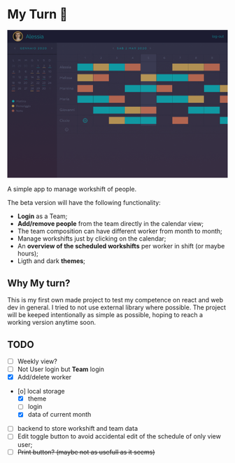 # My Turn 📅

![](./img/Desktop-1.png)

A simple app to manage workshift of people.

The beta version will have the following functionality:

+ **Login** as a Team;
+ **Add/remove people** from the team directly in the calendar view;
+ The team composition can have different worker from month to month;
+ Manage workshifts just by clicking on the calendar;
+ An **overview of the scheduled workshifts** per worker in shift (or maybe hours);
+ Ligth and dark **themes**;


## Why My turn?

This is my first own made project to test my competence on react and web dev in general.
I tried to not use external library where possible.
The project will be keeped intentionally as simple as possible, hoping to reach a working version anytime soon.

## TODO

- [ ] Weekly view?
- [ ] Not User login but **Team** login
- [X] Add/delete worker
- [o] local storage
  - [X] theme
  - [ ] login
  - [X] data of current month
- [ ] backend to store workshift and team data
- [ ] Edit toggle button to avoid accidental edit of the schedule of only view user;
- [ ] ~~Print button? (maybe not as usefull as it seems)~~
